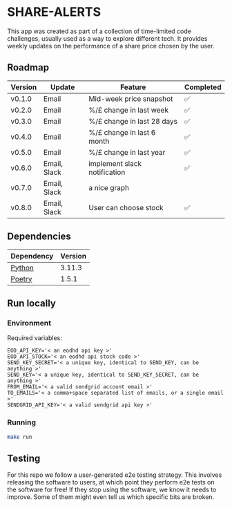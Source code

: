 # SHARE-ALERTS

This app was created as part of a collection of time-limited code challenges, usually used as a way to explore different tech. It provides weekly updates on the performance of a share price chosen by the user.

## Roadmap

| Version | Update       | Feature                      | Completed |
| ------- | ------------ | ---------------------------- | --------- |
| v0.1.0  | Email        | Mid-week price snapshot      | ✅        |
| v0.2.0  | Email        | %/£ change in last week      | ✅        |
| v0.3.0  | Email        | %/£ change in last 28 days   | ✅        |
| v0.4.0  | Email        | %/£ change in last 6 month   | ✅        |
| v0.5.0  | Email        | %/£ change in last year      | ✅        |
| v0.6.0  | Email, Slack | implement slack notification | ✅        |
| v0.7.0  | Email, Slack | a nice graph                 |           |
| v0.8.0  | Email, Slack | User can choose stock        | ✅        |

## Dependencies

| Dependency                                             | Version |
| ------------------------------------------------------ | ------- |
| [Python](https://www.python.org/downloads/)            | 3.11.3  |
| [Poetry](https://python-poetry.org/docs/#installation) | 1.5.1   |

## Run locally

### Environment

Required variables:

```
EOD_API_KEY='< an eodhd api key >'
EOD_API_STOCK='< an eodhd api stock code >'
SEND_KEY_SECRET='< a unique key, identical to SEND_KEY, can be anything >'
SEND_KEY='< a unique key, identical to SEND_KEY_SECRET, can be anything >'
FROM_EMAIL='< a valid sendgrid account email >'
TO_EMAILS='< a comma+space separated list of emails, or a single email >'
SENDGRID_API_KEY='< a valid sendgrid api key >'
```

### Running

```bash
make run
```

## Testing

For this repo we follow a user-generated e2e testing strategy. This involves releasing the software to users, at which point they perform e2e tests on the software for free! If they stop using the software, we know it needs to improve. Some of them might even tell us which specific bits are broken.
